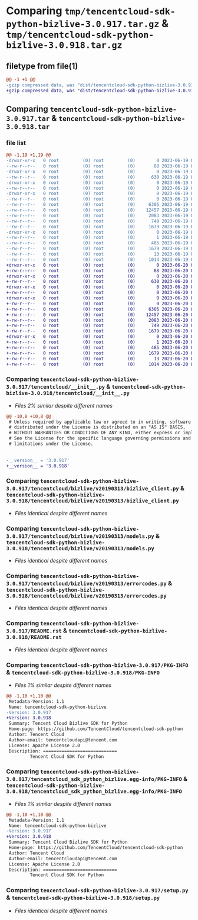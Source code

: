 # Comparing `tmp/tencentcloud-sdk-python-bizlive-3.0.917.tar.gz` & `tmp/tencentcloud-sdk-python-bizlive-3.0.918.tar.gz`

## filetype from file(1)

```diff
@@ -1 +1 @@
-gzip compressed data, was "dist/tencentcloud-sdk-python-bizlive-3.0.917.tar", last modified: Mon Jun 19 00:18:32 2023, max compression
+gzip compressed data, was "dist/tencentcloud-sdk-python-bizlive-3.0.918.tar", last modified: Tue Jun 20 02:33:41 2023, max compression
```

## Comparing `tencentcloud-sdk-python-bizlive-3.0.917.tar` & `tencentcloud-sdk-python-bizlive-3.0.918.tar`

### file list

```diff
@@ -1,19 +1,19 @@
-drwxr-xr-x   0 root         (0) root         (0)        0 2023-06-19 00:18:32.000000 tencentcloud-sdk-python-bizlive-3.0.917/
--rw-r--r--   0 root         (0) root         (0)       88 2023-06-19 00:18:32.000000 tencentcloud-sdk-python-bizlive-3.0.917/setup.cfg
-drwxr-xr-x   0 root         (0) root         (0)        0 2023-06-19 00:18:32.000000 tencentcloud-sdk-python-bizlive-3.0.917/tencentcloud/
--rw-r--r--   0 root         (0) root         (0)      630 2023-06-19 00:18:32.000000 tencentcloud-sdk-python-bizlive-3.0.917/tencentcloud/__init__.py
-drwxr-xr-x   0 root         (0) root         (0)        0 2023-06-19 00:18:32.000000 tencentcloud-sdk-python-bizlive-3.0.917/tencentcloud/bizlive/
--rw-r--r--   0 root         (0) root         (0)        0 2023-06-19 00:18:32.000000 tencentcloud-sdk-python-bizlive-3.0.917/tencentcloud/bizlive/__init__.py
-drwxr-xr-x   0 root         (0) root         (0)        0 2023-06-19 00:18:32.000000 tencentcloud-sdk-python-bizlive-3.0.917/tencentcloud/bizlive/v20190313/
--rw-r--r--   0 root         (0) root         (0)        0 2023-06-19 00:18:32.000000 tencentcloud-sdk-python-bizlive-3.0.917/tencentcloud/bizlive/v20190313/__init__.py
--rw-r--r--   0 root         (0) root         (0)     6305 2023-06-19 00:18:32.000000 tencentcloud-sdk-python-bizlive-3.0.917/tencentcloud/bizlive/v20190313/bizlive_client.py
--rw-r--r--   0 root         (0) root         (0)    12457 2023-06-19 00:18:32.000000 tencentcloud-sdk-python-bizlive-3.0.917/tencentcloud/bizlive/v20190313/models.py
--rw-r--r--   0 root         (0) root         (0)     2083 2023-06-19 00:18:32.000000 tencentcloud-sdk-python-bizlive-3.0.917/tencentcloud/bizlive/v20190313/errorcodes.py
--rw-r--r--   0 root         (0) root         (0)      749 2023-06-19 00:18:32.000000 tencentcloud-sdk-python-bizlive-3.0.917/README.rst
--rw-r--r--   0 root         (0) root         (0)     1679 2023-06-19 00:18:32.000000 tencentcloud-sdk-python-bizlive-3.0.917/PKG-INFO
-drwxr-xr-x   0 root         (0) root         (0)        0 2023-06-19 00:18:32.000000 tencentcloud-sdk-python-bizlive-3.0.917/tencentcloud_sdk_python_bizlive.egg-info/
--rw-r--r--   0 root         (0) root         (0)        1 2023-06-19 00:18:32.000000 tencentcloud-sdk-python-bizlive-3.0.917/tencentcloud_sdk_python_bizlive.egg-info/dependency_links.txt
--rw-r--r--   0 root         (0) root         (0)      485 2023-06-19 00:18:32.000000 tencentcloud-sdk-python-bizlive-3.0.917/tencentcloud_sdk_python_bizlive.egg-info/SOURCES.txt
--rw-r--r--   0 root         (0) root         (0)     1679 2023-06-19 00:18:32.000000 tencentcloud-sdk-python-bizlive-3.0.917/tencentcloud_sdk_python_bizlive.egg-info/PKG-INFO
--rw-r--r--   0 root         (0) root         (0)       13 2023-06-19 00:18:32.000000 tencentcloud-sdk-python-bizlive-3.0.917/tencentcloud_sdk_python_bizlive.egg-info/top_level.txt
--rw-r--r--   0 root         (0) root         (0)     1014 2023-06-19 00:18:32.000000 tencentcloud-sdk-python-bizlive-3.0.917/setup.py
+drwxr-xr-x   0 root         (0) root         (0)        0 2023-06-20 02:33:41.000000 tencentcloud-sdk-python-bizlive-3.0.918/
+-rw-r--r--   0 root         (0) root         (0)       88 2023-06-20 02:33:41.000000 tencentcloud-sdk-python-bizlive-3.0.918/setup.cfg
+drwxr-xr-x   0 root         (0) root         (0)        0 2023-06-20 02:33:41.000000 tencentcloud-sdk-python-bizlive-3.0.918/tencentcloud/
+-rw-r--r--   0 root         (0) root         (0)      630 2023-06-20 02:33:41.000000 tencentcloud-sdk-python-bizlive-3.0.918/tencentcloud/__init__.py
+drwxr-xr-x   0 root         (0) root         (0)        0 2023-06-20 02:33:41.000000 tencentcloud-sdk-python-bizlive-3.0.918/tencentcloud/bizlive/
+-rw-r--r--   0 root         (0) root         (0)        0 2023-06-20 02:33:41.000000 tencentcloud-sdk-python-bizlive-3.0.918/tencentcloud/bizlive/__init__.py
+drwxr-xr-x   0 root         (0) root         (0)        0 2023-06-20 02:33:41.000000 tencentcloud-sdk-python-bizlive-3.0.918/tencentcloud/bizlive/v20190313/
+-rw-r--r--   0 root         (0) root         (0)        0 2023-06-20 02:33:41.000000 tencentcloud-sdk-python-bizlive-3.0.918/tencentcloud/bizlive/v20190313/__init__.py
+-rw-r--r--   0 root         (0) root         (0)     6305 2023-06-20 02:33:41.000000 tencentcloud-sdk-python-bizlive-3.0.918/tencentcloud/bizlive/v20190313/bizlive_client.py
+-rw-r--r--   0 root         (0) root         (0)    12457 2023-06-20 02:33:41.000000 tencentcloud-sdk-python-bizlive-3.0.918/tencentcloud/bizlive/v20190313/models.py
+-rw-r--r--   0 root         (0) root         (0)     2083 2023-06-20 02:33:41.000000 tencentcloud-sdk-python-bizlive-3.0.918/tencentcloud/bizlive/v20190313/errorcodes.py
+-rw-r--r--   0 root         (0) root         (0)      749 2023-06-20 02:33:41.000000 tencentcloud-sdk-python-bizlive-3.0.918/README.rst
+-rw-r--r--   0 root         (0) root         (0)     1679 2023-06-20 02:33:41.000000 tencentcloud-sdk-python-bizlive-3.0.918/PKG-INFO
+drwxr-xr-x   0 root         (0) root         (0)        0 2023-06-20 02:33:41.000000 tencentcloud-sdk-python-bizlive-3.0.918/tencentcloud_sdk_python_bizlive.egg-info/
+-rw-r--r--   0 root         (0) root         (0)        1 2023-06-20 02:33:41.000000 tencentcloud-sdk-python-bizlive-3.0.918/tencentcloud_sdk_python_bizlive.egg-info/dependency_links.txt
+-rw-r--r--   0 root         (0) root         (0)      485 2023-06-20 02:33:41.000000 tencentcloud-sdk-python-bizlive-3.0.918/tencentcloud_sdk_python_bizlive.egg-info/SOURCES.txt
+-rw-r--r--   0 root         (0) root         (0)     1679 2023-06-20 02:33:41.000000 tencentcloud-sdk-python-bizlive-3.0.918/tencentcloud_sdk_python_bizlive.egg-info/PKG-INFO
+-rw-r--r--   0 root         (0) root         (0)       13 2023-06-20 02:33:41.000000 tencentcloud-sdk-python-bizlive-3.0.918/tencentcloud_sdk_python_bizlive.egg-info/top_level.txt
+-rw-r--r--   0 root         (0) root         (0)     1014 2023-06-20 02:33:41.000000 tencentcloud-sdk-python-bizlive-3.0.918/setup.py
```

### Comparing `tencentcloud-sdk-python-bizlive-3.0.917/tencentcloud/__init__.py` & `tencentcloud-sdk-python-bizlive-3.0.918/tencentcloud/__init__.py`

 * *Files 2% similar despite different names*

```diff
@@ -10,8 +10,8 @@
 # Unless required by applicable law or agreed to in writing, software
 # distributed under the License is distributed on an "AS IS" BASIS,
 # WITHOUT WARRANTIES OR CONDITIONS OF ANY KIND, either express or implied.
 # See the License for the specific language governing permissions and
 # limitations under the License.
 
 
-__version__ = '3.0.917'
+__version__ = '3.0.918'
```

### Comparing `tencentcloud-sdk-python-bizlive-3.0.917/tencentcloud/bizlive/v20190313/bizlive_client.py` & `tencentcloud-sdk-python-bizlive-3.0.918/tencentcloud/bizlive/v20190313/bizlive_client.py`

 * *Files identical despite different names*

### Comparing `tencentcloud-sdk-python-bizlive-3.0.917/tencentcloud/bizlive/v20190313/models.py` & `tencentcloud-sdk-python-bizlive-3.0.918/tencentcloud/bizlive/v20190313/models.py`

 * *Files identical despite different names*

### Comparing `tencentcloud-sdk-python-bizlive-3.0.917/tencentcloud/bizlive/v20190313/errorcodes.py` & `tencentcloud-sdk-python-bizlive-3.0.918/tencentcloud/bizlive/v20190313/errorcodes.py`

 * *Files identical despite different names*

### Comparing `tencentcloud-sdk-python-bizlive-3.0.917/README.rst` & `tencentcloud-sdk-python-bizlive-3.0.918/README.rst`

 * *Files identical despite different names*

### Comparing `tencentcloud-sdk-python-bizlive-3.0.917/PKG-INFO` & `tencentcloud-sdk-python-bizlive-3.0.918/PKG-INFO`

 * *Files 1% similar despite different names*

```diff
@@ -1,10 +1,10 @@
 Metadata-Version: 1.1
 Name: tencentcloud-sdk-python-bizlive
-Version: 3.0.917
+Version: 3.0.918
 Summary: Tencent Cloud Bizlive SDK for Python
 Home-page: https://github.com/TencentCloud/tencentcloud-sdk-python
 Author: Tencent Cloud
 Author-email: tencentcloudapi@tencent.com
 License: Apache License 2.0
 Description: ============================
         Tencent Cloud SDK for Python
```

### Comparing `tencentcloud-sdk-python-bizlive-3.0.917/tencentcloud_sdk_python_bizlive.egg-info/PKG-INFO` & `tencentcloud-sdk-python-bizlive-3.0.918/tencentcloud_sdk_python_bizlive.egg-info/PKG-INFO`

 * *Files 1% similar despite different names*

```diff
@@ -1,10 +1,10 @@
 Metadata-Version: 1.1
 Name: tencentcloud-sdk-python-bizlive
-Version: 3.0.917
+Version: 3.0.918
 Summary: Tencent Cloud Bizlive SDK for Python
 Home-page: https://github.com/TencentCloud/tencentcloud-sdk-python
 Author: Tencent Cloud
 Author-email: tencentcloudapi@tencent.com
 License: Apache License 2.0
 Description: ============================
         Tencent Cloud SDK for Python
```

### Comparing `tencentcloud-sdk-python-bizlive-3.0.917/setup.py` & `tencentcloud-sdk-python-bizlive-3.0.918/setup.py`

 * *Files identical despite different names*

